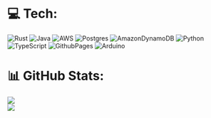 # 💻 Tech:
![Rust](https://img.shields.io/badge/rust-%23000000.svg?style=for-the-badge&logo=rust&logoColor=white)
![Java](https://img.shields.io/badge/java-%23ED8B00.svg?style=for-the-badge&logo=openjdk&logoColor=white)
![AWS](https://img.shields.io/badge/AWS-%23FF9900.svg?style=for-the-badge&logo=amazon-aws&logoColor=white)
![Postgres](https://img.shields.io/badge/postgres-%23316192.svg?style=for-the-badge&logo=postgresql&logoColor=white)
![AmazonDynamoDB](https://img.shields.io/badge/Amazon%20DynamoDB-4053D6?style=for-the-badge&logo=Amazon%20DynamoDB&logoColor=white)
![Python](https://img.shields.io/badge/python-3670A0?style=for-the-badge&logo=python&logoColor=ffdd54)
![TypeScript](https://img.shields.io/badge/typescript-%23007ACC.svg?style=for-the-badge&logo=typescript&logoColor=white)
![GithubPages](https://img.shields.io/badge/github%20pages-121013?style=for-the-badge&logo=github&logoColor=white)
![Arduino](https://img.shields.io/badge/-Arduino-00979D?style=for-the-badge&logo=Arduino&logoColor=white)

# 📊 GitHub Stats:

![](https://github-readme-stats.vercel.app/api/top-langs/?username=emersonmde&theme=dark&hide_border=false&include_all_commits=false&count_private=false&layout=compact)<br>
![](https://github-readme-streak-stats.herokuapp.com/?user=emersonmde&theme=dark&hide_border=false)<br>
<!-- ![](https://github-readme-stats.vercel.app/api?username=emersonmde&theme=dark&hide_border=false&include_all_commits=false&count_private=false)<br/> -->

<!-- ## 🏆 GitHub Trophies
![](https://github-profile-trophy.vercel.app/?username=emersonmde&theme=onestar&no-frame=false&no-bg=false&margin-w=4&margin-h=4&rank=-?&column=4)

---
[![](https://visitcount.itsvg.in/api?id=emersonmde&icon=0&color=3)](https://visitcount.itsvg.in)
-->
